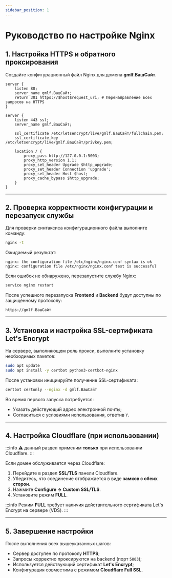 ```yaml
---
sidebar_position: 1
---
```


# Руководство по настройке Nginx

## 1. Настройка HTTPS и обратного проксирования

Создайте конфигурационный файл Nginx для домена **gmlf.ВашСайт**.


```
server {
    listen 80;
    server_name gmlf.ВашСайт;
    return 301 https://$host$request_uri; # Перенаправление всех запросов на HTTPS
}

server {
    listen 443 ssl;
    server_name gmlf.ВашСайт;

    ssl_certificate /etc/letsencrypt/live/gmlf.ВашСайт/fullchain.pem;
    ssl_certificate_key /etc/letsencrypt/live/gmlf.ВашСайт/privkey.pem;

    location / {
        proxy_pass http://127.0.0.1:5003;
        proxy_http_version 1.1;
        proxy_set_header Upgrade $http_upgrade;
        proxy_set_header Connection 'upgrade';
        proxy_set_header Host $host;
        proxy_cache_bypass $http_upgrade;
    }
}
```

---

## 2. Проверка корректности конфигурации и перезапуск службы

Для проверки синтаксиса конфигурационного файла выполните команду:

```bash
nginx -t
```

Ожидаемый результат:

```
nginx: the configuration file /etc/nginx/nginx.conf syntax is ok
nginx: configuration file /etc/nginx/nginx.conf test is successful
```

Если ошибок не обнаружено, перезапустите службу Nginx:

```bash
service nginx restart
```

После успешного перезапуска **Frontend** и **Backend** будут доступны по защищённому протоколу:

```
https://gmlf.ВашСайт
```

---

## 3. Установка и настройка SSL-сертификата Let's Encrypt

На сервере, выполняющем роль прокси, выполните установку необходимых пакетов:

```bash
sudo apt update
sudo apt install -y certbot python3-certbot-nginx
```

После установки инициируйте получение SSL-сертификата:

```bash
certbot certonly --nginx -d gmlf.ВашСайт
```

Во время первого запуска потребуется:

* Указать действующий адрес электронной почты;
* Согласиться с условиями использования, ответив `Y`.

---

## 4. Настройка Cloudflare (при использовании)

:::info
 ⚠️ данный раздел применим **только** при использовании Cloudflare.
:::

Если домен обслуживается через Cloudflare:

1. Перейдите в раздел **SSL/TLS** панели Cloudflare.
2. Убедитесь, что соединение отображается в виде **замков с обеих сторон**.
3. Нажмите **Configure → Custom SSL/TLS**.
4. Установите режим **FULL**.

:::info
Режим **FULL** требует наличия действительного сертификата Let's Encrypt на сервере (VDS).
:::


---

## 5. Завершение настройки

После выполнения всех вышеуказанных шагов:

* Сервер доступен по протоколу **HTTPS**;
* Запросы корректно проксируются на backend (порт `5003`);
* Используется действующий сертификат **Let's Encrypt**;
* Конфигурация совместима с режимом **Cloudflare Full SSL**.